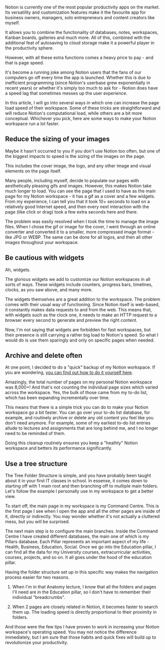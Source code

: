 Notion is currently one of the most popular productivity apps on the market. Its versatility and customization features make it the favourite app for business owners, managers, solo entrepreneurs and content creators like myself.

It allows you to combine the functionality of databases, notes, workspaces, Kanban boards, galleries and much more. All of this, combined with the additional feat of autosaving to cloud storage make it a powerful player in the productivity sphere.

However, with all these extra functions comes a heavy price to pay - and that is page speed.

It's become a running joke among Notion users that the fans of our computers go off every time the app is launched. Whether this is due to inefficient programming (since Notion's userbase grew exponentially in recent years) or whether it's simply too much to ask for - Notion does have a speed lag that sometimes messes up the user experience.

In this article, I will go into several ways in which one can increase the page load speed of their workspace. Some of these tricks are straightforward and will reduce Notion's computational load, while others are a bit more conceptual. Whichever you pick, here are some ways to make your Notion workspace run a lot faster.

## Reduce the sizing of your images

Maybe it hasn't occurred to you if you don't use Notion too often, but one of the biggest impacts to speed is the sizing of the images on the page.

This includes the cover image, the logo, and any other image and visual elements on the page itself.

Many people, including myself, decide to populate our pages with aesthetically pleasing gifs and images. However, this makes Notion take much longer to load. You can see the page that I used to have as the main page for my Notion workspace - it has a gif as a cover and a few widgets. From my experience, I can tell you that it took 10+ seconds to load on a relatively good Internet speed, and then every next interaction with the page (like click or drag) took a few extra seconds here and there.

The problem was easily resolved when I took the time to manage the image files. When I chose the gif or image for the cover, I went through an online converter and converted it to a smaller, more compressed image format - like JPG or WEBP. The same can be done for all logos, and then all other images throughout your workspace.

## Be cautious with widgets

Ah, widgets.

The glorious widgets we add to customize our Notion workspaces in all sorts of ways. These widgets include counters, progress bars, timelines, clocks, as you saw above, and many more.

The widgets themselves are a great addition to the workspace. The problem comes with their usual way of functioning. Since Notion itself is web-based, it constantly makes data requests to and from the web. This means that, with widgets such as the clock one, it needs to make an HTTP request to a browser every second to generate and preview the right content.

Now, I'm not saying that widgets are forbidden for fast workspaces, but their presence is still carrying a rather big load to Notion's speed. So what I would do is use them sparingly and only on specific pages when needed.

## Archive and delete often

At one point, I decided to do a "quick" backup of my Notion workspace. If you are wondering, [you can find out how to do it yourself here](https://www.notion.so/help/back-up-your-data).

Amazingly, the total number of pages on my personal Notion workspace was 8,000+! And that's not counting the individual page sizes which varied across the workspace. Yes, the bulk of those came from my to-do list, which has been expanding incrementally over time.

This means that there is a simple trick you can do to make your Notion workspace go a bit faster. You can go over your to-do list database, for example, and routinely archive or delete any old content you feel like you don't need anymore. For example, some of my earliest to-do list entries allude to lectures and assignments that are long behind me, and I no longer need to be reminded of them.

Doing this cleanup routinely ensures you keep a "healhty" Notion workspace and betters its performance significantly.

## Use a tree structure

The Tree Folder Structure is simple, and you have probably been taught about it in your first IT classes in school. In essense, it comes down to starting off with 1 main root and then branching off to multiple main folders. Let's follow the example I personally use in my workspace to get a better view.

To start off, the main page in my workspace is my Command Centre. This is the first page I see when I open the app and all the other pages are inside of it, directly or indirectly. You may wonder whether it's not actually a cluttered mess, but you will be surprised.

The next main step is to configure the main branches. Inside the Command Centre I have created different databases, the main one of which is my Pillars database. Each Pillar represents an important aspect of my life - Health, Business, Education, Social. Once we go into the Education pillar, I can find all the data for my University courses, extracurricular activities, courses, projects, and so on. It all goes under the hood of the education pillar.

Having the folder structure set up in this specific way makes the navigation process easier for two reasons.

1. When I'm in that Anatomy lecture, I know that all the folders and pages I'll need are in the Education pillar, so I don't have to remember their individual "breadcrumbs".

2. When 2 pages are closely related in Notion, it becomes faster to search them up. The loading speed is directly proportional to their proximity in folders.

And those were the few tips I have proven to work in increasing your Notion workspace's operating speed. You may not notice the difference immediately, but I am sure that those habits and quick fixes will build up to revolutionize your productivity.
